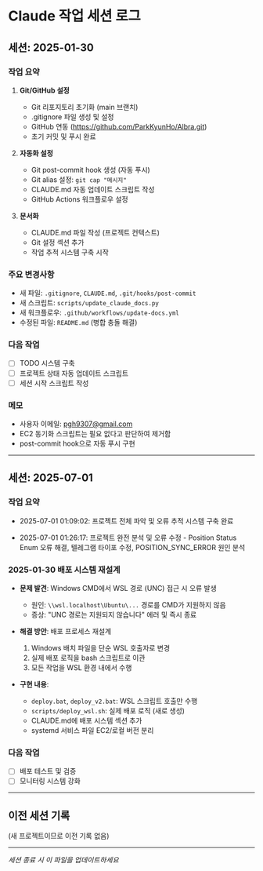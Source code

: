 # Claude 작업 세션 로그

## 세션: 2025-01-30

### 작업 요약
1. **Git/GitHub 설정**
   - Git 리포지토리 초기화 (main 브랜치)
   - .gitignore 파일 생성 및 설정
   - GitHub 연동 (https://github.com/ParkKyunHo/Albra.git)
   - 초기 커밋 및 푸시 완료

2. **자동화 설정**
   - Git post-commit hook 생성 (자동 푸시)
   - Git alias 설정: `git cap "메시지"`
   - CLAUDE.md 자동 업데이트 스크립트 작성
   - GitHub Actions 워크플로우 설정

3. **문서화**
   - CLAUDE.md 파일 작성 (프로젝트 컨텍스트)
   - Git 설정 섹션 추가
   - 작업 추적 시스템 구축 시작

### 주요 변경사항
- 새 파일: `.gitignore`, `CLAUDE.md`, `.git/hooks/post-commit`
- 새 스크립트: `scripts/update_claude_docs.py`
- 새 워크플로우: `.github/workflows/update-docs.yml`
- 수정된 파일: `README.md` (병합 충돌 해결)

### 다음 작업
- [ ] TODO 시스템 구축
- [ ] 프로젝트 상태 자동 업데이트 스크립트
- [ ] 세션 시작 스크립트 작성

### 메모
- 사용자 이메일: pgh9307@gmail.com
- EC2 동기화 스크립트는 필요 없다고 판단하여 제거함
- post-commit hook으로 자동 푸시 구현

---


## 세션: 2025-07-01

### 작업 요약
- 2025-07-01 01:09:02: 프로젝트 전체 파악 및 오류 추적 시스템 구축 완료


- 2025-07-01 01:26:17: 프로젝트 완전 분석 및 오류 수정 - Position Status Enum 오류 해결, 텔레그램 타이포 수정, POSITION_SYNC_ERROR 원인 분석

### 2025-01-30 배포 시스템 재설계
- **문제 발견**: Windows CMD에서 WSL 경로 (UNC) 접근 시 오류 발생
  - 원인: `\\wsl.localhost\Ubuntu\...` 경로를 CMD가 지원하지 않음
  - 증상: "UNC 경로는 지원되지 않습니다" 에러 및 즉시 종료

- **해결 방안**: 배포 프로세스 재설계
  1. Windows 배치 파일을 단순 WSL 호출자로 변경
  2. 실제 배포 로직을 bash 스크립트로 이관
  3. 모든 작업을 WSL 환경 내에서 수행

- **구현 내용**:
  - `deploy.bat`, `deploy_v2.bat`: WSL 스크립트 호출만 수행
  - `scripts/deploy_wsl.sh`: 실제 배포 로직 (새로 생성)
  - CLAUDE.md에 배포 시스템 섹션 추가
  - systemd 서비스 파일 EC2/로컬 버전 분리

### 다음 작업
- [ ] 배포 테스트 및 검증
- [ ] 모니터링 시스템 강화

---

## 이전 세션 기록

(새 프로젝트이므로 이전 기록 없음)

---
*세션 종료 시 이 파일을 업데이트하세요*